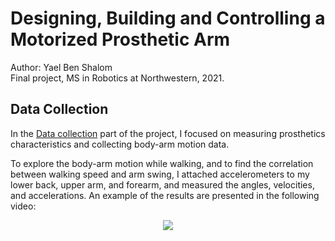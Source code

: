 # Designing, Building and Controlling a Motorized Prosthetic Arm

Author: Yael Ben Shalom<br>
Final project, MS in Robotics at Northwestern, 2021.


## Data Collection

In the [Data collection](https://github.com/YaelBenShalom/Motorized-Prosthetic-Arm/tree/master/data) part of the project, I focused on measuring prosthetics characteristics and collecting body-arm motion data.

To explore the body-arm motion while walking, and to find the correlation between walking speed and arm swing, I attached accelerometers to my lower back, upper arm, and forearm, and measured the angles, velocities, and accelerations. An example of the results are presented in the following video:

<p align="center">
  <img align="center" src="https://github.com/YaelBenShalom/Motorized-Prosthetic-Arm/blob/master/videos/treadmill_test/accelerometer.gif">
</p>
